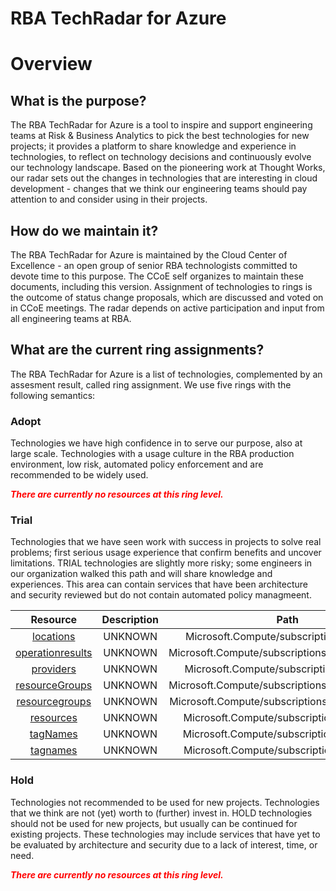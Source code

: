
RBA TechRadar for Azure
=======================

# Overview

## What is the purpose?


The RBA TechRadar for Azure is a tool to inspire and support engineering teams at Risk & Business Analytics to pick the best technologies for new projects; it provides a platform to share knowledge and experience in technologies, to reflect on technology decisions and continuously evolve our technology landscape.  Based on the pioneering work at Thought Works, our radar sets out the changes in technologies that are interesting in cloud development - changes that we think our engineering teams should pay attention to and consider using in their projects.
## How do we maintain it?


The RBA TechRadar for Azure is maintained by the Cloud Center of Excellence - an open group of senior RBA technologists committed to devote time to this purpose.  The CCoE self organizes to maintain these documents, including this version.  Assignment of technologies to rings is the outcome of status change proposals, which are discussed and voted on in CCoE meetings.  The radar depends on active participation and input from all engineering teams at RBA.
## What are the current ring assignments?


The RBA TechRadar for Azure is a list of technologies, complemented by an assesment result, called ring assignment.  We use five rings with the following semantics:
### Adopt


Technologies we have high confidence in to serve our purpose, also at large scale.  Technologies with a usage culture in the RBA production environment, low risk, automated policy enforcement and are recommended to be widely used.  
  
***<font color="red"> There are currently no resources at this ring level. </font>***
### Trial


Technologies that we have seen work with success in projects to solve real problems;  first serious usage experience that confirm benefits and uncover limitations.  TRIAL technologies are slightly more risky; some engineers in our organization walked this path and will share knowledge and experiences.  This area can contain services that have been architecture and security reviewed but do not contain automated policy managmeent.  

|Resource|Description|Path|Status|
| :---: | :---: | :---: | :---: |
|[locations](https://github.com/openrba/python-azure-techradar/Microsoft.Compute/subscriptions/locations/README.md)|UNKNOWN|Microsoft.Compute/subscriptions/locations|TRIAL|
|[operationresults](https://github.com/openrba/python-azure-techradar/Microsoft.Compute/subscriptions/operationresults/README.md)|UNKNOWN|Microsoft.Compute/subscriptions/operationresults|TRIAL|
|[providers](https://github.com/openrba/python-azure-techradar/Microsoft.Compute/subscriptions/providers/README.md)|UNKNOWN|Microsoft.Compute/subscriptions/providers|TRIAL|
|[resourceGroups](https://github.com/openrba/python-azure-techradar/Microsoft.Compute/subscriptions/resourceGroups/README.md)|UNKNOWN|Microsoft.Compute/subscriptions/resourceGroups|TRIAL|
|[resourcegroups](https://github.com/openrba/python-azure-techradar/Microsoft.Compute/subscriptions/resourcegroups/README.md)|UNKNOWN|Microsoft.Compute/subscriptions/resourcegroups|TRIAL|
|[resources](https://github.com/openrba/python-azure-techradar/Microsoft.Compute/subscriptions/resources/README.md)|UNKNOWN|Microsoft.Compute/subscriptions/resources|TRIAL|
|[tagNames](https://github.com/openrba/python-azure-techradar/Microsoft.Compute/subscriptions/tagNames/README.md)|UNKNOWN|Microsoft.Compute/subscriptions/tagNames|TRIAL|
|[tagnames](https://github.com/openrba/python-azure-techradar/Microsoft.Compute/subscriptions/tagnames/README.md)|UNKNOWN|Microsoft.Compute/subscriptions/tagnames|TRIAL|

### Hold


Technologies not recommended to be used for new projects. Technologies that we think are not (yet) worth to (further) invest in.  HOLD technologies should not be used for new projects, but usually can be continued for existing projects.  These technologies may include services that have yet to be evaluated by architecture and security due to a lack of interest, time, or need.  
  
***<font color="red"> There are currently no resources at this ring level. </font>***